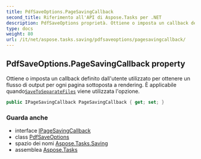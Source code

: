 ```yaml
---
title: PdfSaveOptions.PageSavingCallback
second_title: Riferimento all'API di Aspose.Tasks per .NET
description: PdfSaveOptions proprietà. Ottiene o imposta un callback definito dallutente utilizzato per ottenere un flusso di output per ogni pagina sottoposta a rendering. È applicabile quandoSaveToSeparateFiles viene utilizzata lopzione.
type: docs
weight: 80
url: /it/net/aspose.tasks.saving/pdfsaveoptions/pagesavingcallback/
---
```

## PdfSaveOptions.PageSavingCallback property

Ottiene o imposta un callback definito dall'utente utilizzato per ottenere un flusso di output per ogni pagina sottoposta a rendering. È applicabile quando[`SaveToSeparateFiles`](../savetoseparatefiles/) viene utilizzata l'opzione.

```csharp
public IPageSavingCallback PageSavingCallback { get; set; }
```

### Guarda anche

* interface [IPageSavingCallback](../../ipagesavingcallback/)
* class [PdfSaveOptions](../)
* spazio dei nomi [Aspose.Tasks.Saving](../../pdfsaveoptions/)
* assemblea [Aspose.Tasks](../../../)



